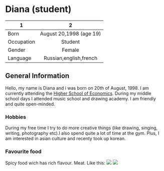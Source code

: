 # Diana (student)
1|2
---|:---:
Born|August 20,1998 (age 19)
Occupation|Student
Gender|Female
Language|Russian,english,french
## General Information
Hello, my name is Diana and i was born on 20th of August, 1998. I am currently attending the [Higher School of Economics](https://www.hse.ru/en/). During my middle school days I attended music school and drawing academy. I am friendly and quite open-minded. 
### Hobbies
During my free time I try to do more creative things (like drawing, singing, writing, photography etc).I also spend quite a lot of time at the gym. Plus, I am interested in asian culture and recenty took up korean.
### Favourite food
Spicy food wich has rich flavour. Meat. Like this: ![](https://hellomisspoo.files.wordpress.com/2013/08/tteokbokki-5.jpg) ![](http://www.dinnerwithjulie.com/wp-content/uploads/2015/02/Screen-shot-2015-02-08-at-11.28.46-PM-585x586.png)
